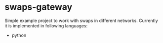 # swaps-gateway
Simple example project to work with swaps in different networks. Currently it is implemented in following languages:
* python

